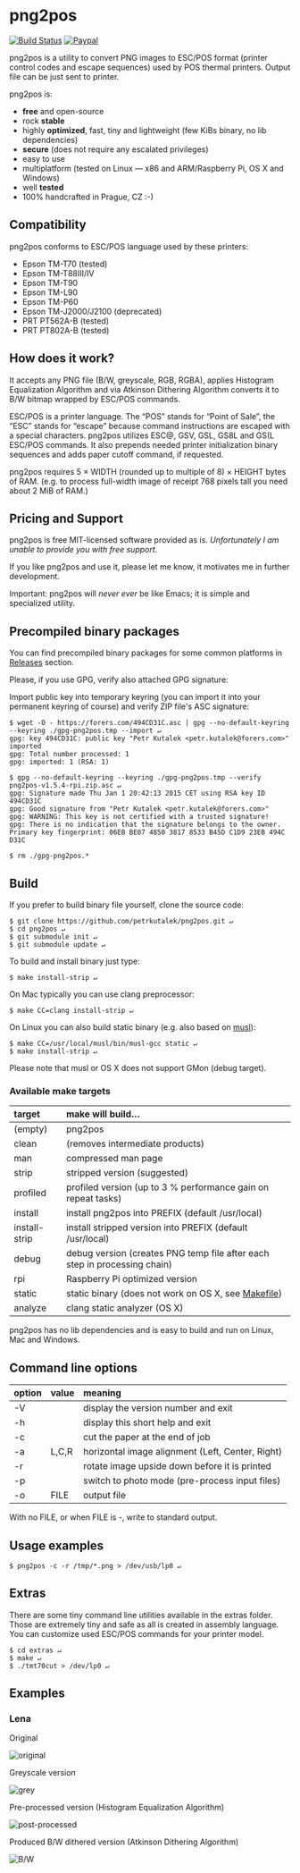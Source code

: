 # png2pos
[![Build Status](https://travis-ci.org/petrkutalek/png2pos.svg?branch=master)](https://travis-ci.org/petrkutalek/png2pos)
[![Paypal](https://www.paypalobjects.com/en_US/i/btn/btn_donate_SM.gif)](https://www.paypal.com/cgi-bin/webscr?cmd=_s-xclick&hosted_button_id=4TNCBPJT2R4MC)


png2pos is a utility to convert PNG images to ESC/POS format (printer control codes and escape sequences) used by POS thermal printers. Output file can be just sent to printer.

png2pos is:

* **free** and open-source
* rock **stable**
* highly **optimized**, fast, tiny and lightweight (few KiBs binary, no lib dependencies)
* **secure** (does not require any escalated privileges)
* easy to use
* multiplatform (tested on Linux — x86 and ARM/Raspberry Pi, OS X and Windows)
* well **tested**
* 100% handcrafted in Prague, CZ :-)

## Compatibility

png2pos conforms to ESC/POS language used by these printers:

* Epson TM-T70 (tested)
* Epson TM-T88III/IV
* Epson TM-T90
* Epson TM-L90
* Epson TM-P60
* Epson TM-J2000/J2100 (deprecated)
* PRT PT562A-B (tested)
* PRT PT802A-B (tested)

## How does it work?

It accepts any PNG file (B/W, greyscale, RGB, RGBA), applies Histogram Equalization Algorithm and via Atkinson Dithering Algorithm converts it to B/W bitmap wrapped by ESC/POS commands.

ESC/POS is a printer language. The “POS” stands for “Point of Sale”, the “ESC” stands for “escape” because command instructions are escaped with a special characters. png2pos utilizes ESC@, GSV, GSL, GS8L and GS(L ESC/POS commands. It also prepends needed printer initialization binary sequences and adds paper cutoff command, if requested.

png2pos requires 5 × WIDTH (rounded up to multiple of 8) × HEIGHT bytes of RAM. (e.g. to process full-width image of receipt 768 pixels tall you need about 2 MiB of RAM.)

## Pricing and Support

png2pos is free MIT-licensed software provided as is. *Unfortunately I am unable to provide you with free support*.

If you like png2pos and use it, please let me know, it motivates me in further development.

Important: png2pos will *never ever* be like Emacs; it is simple and specialized utility.

## Precompiled binary packages

You can find precompiled binary packages for some common platforms in [Releases](https://github.com/petrkutalek/png2pos/releases) section.

Please, if you use GPG, verify also attached GPG signature:

Import public key into temporary keyring (you can import it into your permanent keyring of course) and verify ZIP file's ASC signature:

    $ wget -O - https://forers.com/494CD31C.asc | gpg --no-default-keyring --keyring ./gpg-png2pos.tmp --import ↵
    gpg: key 494CD31C: public key "Petr Kutalek <petr.kutalek@forers.com>" imported
    gpg: Total number processed: 1
    gpg: imported: 1 (RSA: 1)

    $ gpg --no-default-keyring --keyring ./gpg-png2pos.tmp --verify png2pos-v1.5.4-rpi.zip.asc ↵
    gpg: Signature made Thu Jan 1 20:42:13 2015 CET using RSA key ID 494CD31C
    gpg: Good signature from "Petr Kutalek <petr.kutalek@forers.com>"
    gpg: WARNING: This key is not certified with a trusted signature!
    gpg: There is no indication that the signature belongs to the owner.
    Primary key fingerprint: 06EB BE07 4850 3817 8533 B45D C1D9 23EB 494C D31C

    $ rm ./gpg-png2pos.*

## Build

If you prefer to build binary file yourself, clone the source code:

    $ git clone https://github.com/petrkutalek/png2pos.git ↵
    $ cd png2pos ↵
    $ git submodule init ↵
    $ git submodule update ↵

To build and install binary just type:

    $ make install-strip ↵

On Mac typically you can use clang preprocessor:

    $ make CC=clang install-strip ↵

On Linux you can also build static binary (e.g. also based on [musl](http://www.musl-libc.org/intro.html)):

    $ make CC=/usr/local/musl/bin/musl-gcc static ↵
    $ make install-strip ↵

Please note that musl or OS X does not support GMon (debug target).

### Available make targets

target | make will build…
:----- | :------
(empty)  | png2pos
clean | (removes intermediate products)
man | compressed man page
strip | stripped version (suggested)
profiled | profiled version (up to 3 % performance gain on repeat tasks)
install | install png2pos into PREFIX (default /usr/local)
install-strip | install stripped version into PREFIX (default /usr/local)
debug | debug version (creates PNG temp file after each step in processing chain)
rpi | Raspberry Pi optimized version
static | static binary (does not work on OS X, see [Makefile](./Makefile#L42:L44))
analyze | clang static analyzer (OS X)

png2pos has no lib dependencies and is easy to build and run on Linux, Mac and Windows.

## Command line options

option | value | meaning
:----- | :---- | :------
-V | | display the version number and exit
-h | | display this short help and exit
-c | | cut the paper at the end of job
-a | L,C,R | horizontal image alignment (Left, Center, Right)
-r | | rotate image upside down before it is printed
-p | | switch to photo mode (pre-process input files)
-o | FILE | output file

With no FILE, or when FILE is -, write to standard output.

## Usage examples

    $ png2pos -c -r /tmp/*.png > /dev/usb/lp0 ↵

## Extras

There are some tiny command line utilities available in the extras folder.
Those are extremely tiny and safe as all is created in assembly language.
You can customize used ESC/POS commands for your printer model.

    $ cd extras ↵
    $ make ↵
    $ ./tmt70cut > /dev/lp0 ↵

## Examples

### Lena
Original

![original](docs/lena_png2pos_0_original.png)

Greyscale version

![grey](docs/lena_png2pos_1_grey.png)

Pre-processed version (Histogram Equalization Algorithm)

![post-processed](docs/lena_png2pos_2_pp.png)

Produced B/W dithered version (Atkinson Dithering Algorithm)

![B/W](docs/lena_png2pos_3_bw.png)

